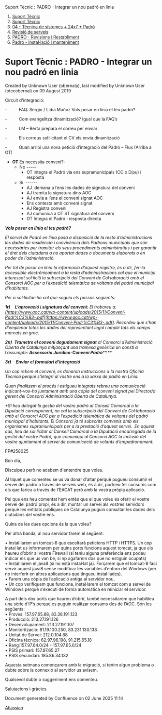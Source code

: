 Suport Tècnic : PADRO - Integrar un nou padró en linia  

1.  [Suport Tècnic](index.md)
2.  [Suport Tècnic](13893782.md)
3.  [04 - Tècnica de sistemes + 24x7 + Padró](26313202.md)
4.  [Revisió de serveis](36340340.md)
5.  [PADRO - Revisions i Restabliment](PADRO---Revisions-i-Restabliment_118554712.md)
6.  [Padró - Instal·lació i manteniment](26313622.md)

Suport Tècnic : PADRO - Integrar un nou padró en linia
======================================================

Created by Unknown User (obernalp), last modified by Unknown User (otecobernal) on 09 August 2019

Circuit d'integració:

\-          FAQ: Sergio / Lidia Muñoz Vols posar en línia el teu padró?

\-          Com evangelitza dinamització? Igual que la FAQ’s

\-          LM – Berta prepara el correu per enviar

\-          Els correus sol·licitant el CV els envia dinamització

  

\-          Quan arribi una nova petició d’integració del Padró – Flux (Arriba a OT)

  

*   **OT** Es necessita conveni?:         
    *   No -----
        *   OT integra el Padró via ens supramunicipals (CC o Dipu) i resposta
    *   Si  ------
        *   AJ  demana a l’ens les dades de signatura del conveni
        *   AJ tramita la signatura dins AOC
        *   AJ envia a l’ens el conveni signat AOC
        *   Ens contesta amb conveni signat
        *   AJ Registra conveni
        *   AJ comunica a OT ST signatura del conveni
        *   OT Integra el Padró i resposta directa

  

  

**_Vols posar en línia el teu padró?_**

_El servei de Padró en línia posa a disposició de la resta d’administracions les dades de residència i convivència dels Padrons municipals que són necessàries per tramitar els seus procediments administratius i per garantir el dret dels ciutadans a no aportar dades o documents elaborats o en poder de l’administració._

_Per tal de posar en línia la informació d’aquest registre, és a dir, fer-la accessible electrònicament a la resta d’administracions cal que el municipi interessat sol·liciti la subscripció del Conveni de Col·laboració amb el Consorci AOC per a l’expedició telemàtica de voltants del padró municipal d’habitants._ 

_Per a sol·licitar-ho cal que seguiu els passos següents:_

**_1r)_**    **_L’aprovació i signatura del conveni:_** _El trobareu a: [https://www.aoc.cat/wp-content/uploads/2015/11/Conveni-Padr%C3%B3-.pdf](https://www.aoc.cat/wp-content/uploads/2015/11/Conveni-Padr%C3%B3-.pdf). Recordeu que s’han d’emplenar totes les dades del representant legal i omplir tots els camps marcats en groc._

**_2n)_**  **_Trametre el conveni degudament signat_** _al Consorci d’Administració Oberta de Catalunya mitjançant una tramesa genèrica on consti a l’assumpte: **Assessoria Jurídica-Conveni Padró****.**_

**_3r)_**    **_Enviar el formulari d’integració_**

_Un cop rebem el conveni, es donaran instruccions a la nostra Oficina Tècnica perquè s’integri al vostre ens a la xarxa de padró en Línia._

_Quan finalitzem el procés i estigueu integrats rebreu una comunicació indicant-vos-ho juntament amb una còpia del conveni signat pel Director/a gerent del Consorci Administració Oberta de Catalunya._

_\*Si heu delegat la gestió del vostre padró al Consell Comarcal o la Diputació corresponent, no cal la subscripció del Conveni de Col·laboració amb el Consorci AOC per a l’expedició telemàtica de voltants del padró municipal d’habitants. El Consorci ja té subscrits convenis amb els organismes supramunicipals per a la prestació d’aquest servei.  En aquest cas, heu de sol·licitar al Consell Comarcal o la Diputació encarregada de la gestió del vostre Padró, que comuniqui al Consorci AOC la inclusió del vostre ajuntament al servei de comunicació de volants d’empadronament._

FP#258025 

Bon dia,

Disculpeu però no acabem d'entendre que voleu.

Al tiquet que comenteu se us va donar d'altar perquè pugueu consumir el servei del padró a través de serveis web, és a dir, podríeu fer consums com els que faríeu a través de l'EACAT però amb la vostra pròpia aplicació.

Pel que ens heu comentat hem entès que el que voleu és oferir el vostre servei del padró propi, és a dir, muntar un servei als vostres servidors perquè les entitats públiques de Catalunya puguin consultar les dades dels ciutadans del vostre ens.

Quina de les dues opcions és la que voleu?

  

  

  

Per altra banda, al nou servidor farem el següent:

• Instal·larem un tomcat-8 que escoltarà peticions HTTP i HTTPS. Un cop instal·lat us informarem per quins ports funciona aquest tomcat, ja que els haureu d’obrir al vostre Firewall (si teniu alguna preferència ens podeu indicar els que us van bé, si np agafarem dos que no estiguin ocupats)  
• Instal·larem el java8 (si no està instal·lat ja). Forçarem que el tomcat-8 faci servir aquest java8 sense modificar les variables d’entorn del Windows (per no interferir en altres aplicacions que tingueu instal·lades).  
• Farem una còpia de l’aplicació antiga al servidor nou.  
• Un cop verifiquem que funciona, instal·larem el tomcat com a servei de Windows perquè s’executi de forma automàtica en reiniciar el servidor.

  
A part dels dos ports que haureu d’obrir, també necessitarem que habiliteu una sèrie d’IP’s perquè es puguin realitzar consums des de l’AOC. Són les següents:  
• Proves: 157.97.65.88, 83.38.191.123  
• Producció: 213.27.191.126  
• Desenvolupament: 213.27.191.107  
• Monitorització: 81.19.100.250, 83.231.130.138  
• Unitat de Servei: 212.0.104.88  
• Oficina tècnica: 62.97.96.198, 91.215.65.18  
• Rang:157.97.64.0/24 - 157.97.65.0/24  
• PSIS primari: 157.97.65.27  
• PSIS secundari: 185.86.34.132

Aquesta setmana començarem amb la migració, si tenim algun problema o dubte sobre la connexió al servidor us avisem.

Qualsevol dubte o suggeriment ens comenteu.

Salutacions i gràcies

  

Document generated by Confluence on 02 June 2025 11:14

[Atlassian](http://www.atlassian.com/)